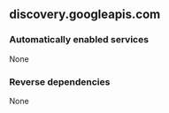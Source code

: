 ## discovery.googleapis.com

### Automatically enabled services

None

### Reverse dependencies

None

